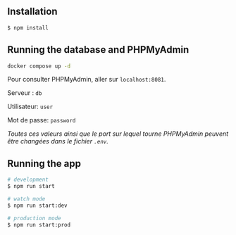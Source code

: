 

## Installation

```bash
$ npm install
```

## Running the database and PHPMyAdmin

```bash
docker compose up -d
```

Pour consulter PHPMyAdmin, aller sur `localhost:8081`.


Serveur : `db`

Utilisateur: `user`

Mot de passe: `password`


*Toutes ces valeurs ainsi que le port sur lequel tourne PHPMyAdmin peuvent être changées dans le fichier `.env`.*

## Running the app

```bash
# development
$ npm run start

# watch mode
$ npm run start:dev

# production mode
$ npm run start:prod
```
